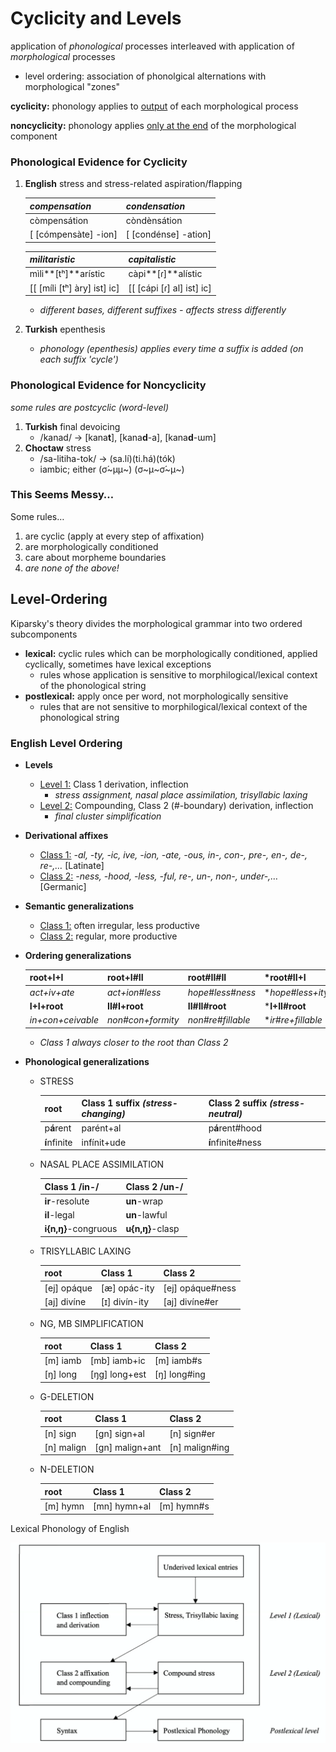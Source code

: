 # Cyclicity and Levels

application of *phonological* processes interleaved with application of *morphological* processes

- level ordering: association of phonolgical alternations with morphological "zones"

**cyclicity:** phonology applies to <u>output</u> of each morphological process

**noncyclicity:** phonology applies <u>only at the end</u> of the morphological component

### Phonological Evidence for Cyclicity

1. **English** stress and stress-related aspiration/flapping

   | *compensation*       | *condensation*       |
   | -------------------- | -------------------- |
   | còmpensátion         | còndènsátion         |
   | [ [cómpensàte] -ion] | [ [condénse] -ation] |

   | *militaristic*              | *capitalistic*            |
   | --------------------------- | ------------------------- |
   | mìli**[tʰ]**arístic         | càpi**[ɾ]**alístic        |
   | [[ [míli [tʰ] àry] ist] ic] | [[ [cápi [ɾ] al] ist] ic] |

   - *different bases, different suffixes - affects stress differently*

2. **Turkish** epenthesis

   - *phonology (epenthesis) applies every time a suffix is added (on each suffix 'cycle')*

### Phonological Evidence for Noncyclicity

*some rules are postcyclic (word-level)*

1. **Turkish** final devoicing
   - /kanad/ → [kana**t**], [kana**d**-a], [kana**d**-ɯm]
2. **Choctaw** stress
   - /sa-litiha-tok/ → (sa.lí)(ti.há)(tók)
   - iambic; either (σ́~μμ~) (σ~μ~σ́~μ~)



### This Seems Messy…

Some rules…

1. are cyclic (apply at every step of affixation)
2. are morphologically conditioned
3. care about morpheme boundaries
4. *are none of the above!*

## Level-Ordering

Kiparsky's theory divides the morphological grammar into two ordered subcomponents

- **lexical:** cyclic rules which can be morphologically conditioned, applied cyclically, sometimes have lexical exceptions
  - rules whose application is sensitive to morphilogical/lexical context of the phonological string
- **postlexical:** apply once per word, not morphologically sensitive
  - rules that are not sensitive to morphilogical/lexical context of the phonological string

### English Level Ordering

- **Levels**

  - <u>Level 1:</u> Class 1 derivation, inflection
    - *stress assignment, nasal place assimilation, trisyllabic laxing*
  - <u>Level 2:</u> Compounding, Class 2 (#-boundary) derivation, inflection
    - *final cluster simplification*

- **Derivational affixes**

  - <u>Class 1:</u> *-al, -ty, -ic, ive, -ion, -ate, -ous, in-, con-, pre-, en-, de-, re-,…* [Latinate]
  - <u>Class 2:</u> *-ness, -hood, -less, -ful, re-, un-, non-, under-,…* [Germanic]

- **Semantic generalizations**

  - <u>Class 1:</u> often irregular, less productive
  - <u>Class 2:</u> regular, more productive

- **Ordering generalizations**

  | root+I+I          | root+I#II         | root#II#II        | *root#II+I        |
  | ----------------- | ----------------- | ----------------- | ----------------- |
  | *act+iv+ate*      | *act+ion#less*    | *hope#less#ness*  | **hope#less+ity*  |
  | **I+I+root**      | **II#I+root**     | **II#II#root**    | ***I+II#root**    |
  | *in+con+ceivable* | *non#con+formity* | *non#re#fillable* | **ir#re+fillable* |

  - *Class 1 always closer to the root than Class 2*

- **Phonological generalizations**

  - STRESS

    | root         | Class 1 suffix *(stress-changing)* | Class 2 suffix *(stress-neutral)* |
    | ------------ | ---------------------------------- | --------------------------------- |
    | p**á**rent   | parént+al                          | p**á**rent#hood                   |
    | **í**nfinite | infínit+ude                        | **í**nfinite#ness                 |

  - NASAL PLACE ASSIMILATION

    | Class 1 /in-/        | Class 2 /un-/    |
    | -------------------- | ---------------- |
    | **ir**-resolute      | **un**-wrap      |
    | **il**-legal         | **un**-lawful    |
    | **i{n,ŋ}**-congruous | **u{n,ŋ}**-clasp |

  - TRISYLLABIC LAXING

    | root        | Class 1       | Class 2          |
    | ----------- | ------------- | ---------------- |
    | [ej] opáque | [æ] opác-ity  | [ej] opáque#ness |
    | [aj] divíne | [ɪ] divín-ity | [aj] divíne#er   |

  - NG, MB SIMPLIFICATION

    | root     | Class 1       | Class 2      |
    | -------- | ------------- | ------------ |
    | [m] iamb | [mb] iamb+ic  | [m] iamb#s   |
    | [ŋ] long | [ŋg] long+est | [ŋ] long#ing |

  - G-DELETION

    | root       | Class 1         | Class 2        |
    | ---------- | --------------- | -------------- |
    | [n] sign   | [gn] sign+al    | [n] sign#er    |
    | [n] malign | [gn] malign+ant | [n] malign#ing |

  - N-DELETION

    | root     | Class 1      | Class 2    |
    | -------- | ------------ | ---------- |
    | [m] hymn | [mn] hymn+al | [m] hymn#s |

Lexical Phonology of English

<img src="images/29english-lex-phon.png" alt="vc" style="width:600px;" />